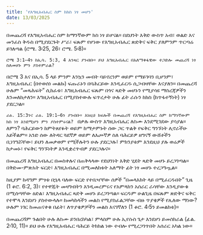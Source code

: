 ```yaml
---
title: 'የእግዚአብሔር ስም ከክስ ነፃ መሆን'
date: 13/03/2025
---
```


በመጨረሻ የእግዚአብሔር ስም ከማንኛውም ክስ ነፃ ይሆናል። በደህንት እቅድ ውስጥ አብ፣ ወልድ እና መንፈስ ቅዱስ በሚያደርጉት ሥራ፣ ፍጹም የሆነው የእግዚአብሔር ጽድቅና ፍቅር ያለምንም ጥርጣሬ ይገለጣል (ሮሜ. 3፡25, 26፣ ሮሜ. 5፡8)።

`ሮሜ 3:1–4ን ከኢሳ. 5:3, 4 አንጻር ያንብቡ። ይህ እግዚአብሔር በአለማቀፋዊው ተጋድሎ መጨረሻ ነፃ ስለመሆኑ ምን ያስተምራል?
`

በሮሜ 3 እና በኢሳ. 5 ላይ ምንም እንኳን መብት ባይኖረንም ወይም የማይገባን ቢሆንም፣ እግዚአብሔር (በተወሰነ መልኩ) ፍጡራኑን በባሕርይው እንዲፈርዱ ሲጋብዛቸው እናያለን። በመጨረሻ ሁሉም “መጻሕፍት” ሲከፈቱ፣ እግዚአብሔር ፍጹም በጎና ጻድቅ መሆኑን የሚያሳዩ ማስረጃዎችን እንመለከታለን። እግዚአብሔር በሚያስተውሉ ፍጥረታት ሁሉ ፊት ራሱን ከክስ (ከጥፋተኝነት) ነፃ ያደርጋል።

`ራዕ. 15:3ንና ራዕ. 19:1–6ን ያንብቡ። እነዚህ ክፍሎች በመጨረሻ የእግዚአብሔር ስም ከማንኛውም ክስ ነፃ እንደሚሆን ምን ያስተምሩናል?
`
በቃሉ ውስጥ እግዚአብሔር ለስሙ እንደሚገደው ያሳያል። ለምን? ባሕርይውን ከምትጸየፉት ወይም ከማታምኑት ሰው ጋር ጥልቅ የፍቅር ግንኙነት ሊኖራችሁ አይችልም። አንድ ሰው ለትዳር ጓደኛዎ ወይም ለእጮኛዎ ስለ ባሕርይዎ ዘግናኝ ውሸቶችን ቢነገግሯቸው፣ ይህን ለመቃወም የሚችሉትን ሁሉ ያደርጋሉ፤ ምክንያቱም እንደዚህ ያሉ ወሬዎች ከታመኑ፣ የፍቅር ግንኙነትዎ እንዲቋረጥብዎ ያደርጋሉና።

በመጨረሻ እግዚአብሔር በመስቀሉና በጠቅላላው የደህንነት እቅድ ሂደት ጻድቅ መሆኑ ይረጋገጣል። በቅድመ-ምጽአት ፍርድ፣ እግዚአብሔር በሚመለከቱት አለማት ፊት ነፃ መሆኑ ተረጋግጧል።

ከዚያም ከዳግም ምፃቱ በኋላ ባለው ፍርድ የተቤዣቸው ሰዎች “በመላእክት ላይ በሚፈርዱበት” ጊዜ (1 ቆሮ. 6:2, 3)፣ የተዋጁት መዛግብትን እንዲመረምሩና የአምላክን አሰራር ራሳቸው እንዲያውቁ በሚሰጣቸው ዕድል፣ እግዚአብሔር ጻድቅ መሆኑ ይረጋገጣል። ፍርዱም ሁልጊዜ በፍጹም ጽድቅና ፍቅር የተሞላ እንደሆነ ያስተውላሉ። ከመካከላችን መልስ የሚያስፈልጋቸው ብዙ ጥያቄዎች የሌለው ማነው? ሁሉም ነገር ከመጠናቀቁ በፊት፣ ለጥያቄዎቻችን መልስ እናገኛለን (1 ቆሮ. 4፡5ን ይመልከቱ)።

በመጨረሻም ጉልበት ሁሉ ለስሙ ይንበረከካል፣ ምላስም ሁሉ ኢየሱስ ጌታ እንደሆነ ይመሰክራል (ፊል. 2፡10, 11)። ይህ ሁሉ የእግዚአብሔር ባሕርይ ትክክል ነው ተብሎ የሚረጋገጥበት አሰራር አካል ነው።